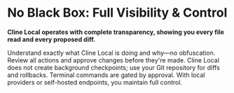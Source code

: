 # No Black Box: Full Visibility & Control

**Cline Local operates with complete transparency, showing you every file read and every proposed diff.**

Understand exactly what Cline Local is doing and why—no obfuscation. Review all actions and approve changes before they're made. Cline Local does not create background checkpoints; use your Git repository for diffs and rollbacks. Terminal commands are gated by approval. With local providers or self-hosted endpoints, you maintain full control.
